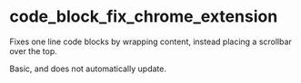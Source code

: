 # code_block_fix_chrome_extension
Fixes one line code blocks by wrapping content, instead placing a scrollbar over the top.

Basic, and does not automatically update.
